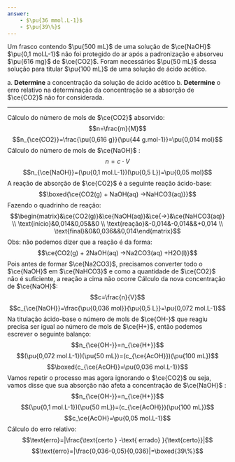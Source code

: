 ```yaml
---
answer: 
    - $\pu{36 mmol.L-1}$
    - $\pu{39\%}$
---
```


Um frasco contendo $\pu{500 mL}$ de uma solução de $\ce{NaOH}$ $\pu{0,1 mol.L-1}$ não foi protegido do ar após a padronização e absorveu $\pu{616 mg}$ de $\ce{CO2}$. Foram necessários $\pu{50 mL}$ dessa solução para titular $\pu{100 mL}$ de uma solução de ácido acético.

a. **Determine** a concentração da solução de ácido acético
b. **Determine** o erro relativo na determinação da concentração se a absorção de $\ce{CO2}$ não for considerada.

---

Cálculo do número de mols de $\ce{CO2}$ absorvido:
$$n=\frac{m}{M}$$
$$n_{\ce{CO2}}=\frac{\pu{0,616 g}}{\pu{44 g.mol-1}}=\pu{0,014 mol}$$
Cálculo do número de mols de $\ce{NaOH}$ :
$$n=c \cdot V$$
$$n_{\ce{NaOH}}=(\pu{0,1 mol.L-1})(\pu{0,5 L})=\pu{0,05 mol}$$
A reação de absorção de $\ce{CO2}$ é a seguinte reação ácido-base:
$$\boxed{\ce{CO2(g) + NaOH(aq) ->NaHCO3(aq)}}$$
Fazendo o quadrinho de reação:
$$\begin{matrix}&\ce{CO2(g)}&\ce{NaOH(aq)}&\ce{->}&\ce{NaHCO3(aq)} \\ \text{início}&0,014&0,05&&0 \\ \text{reação}&-0,014&-0,014&&+0,014 \\ \text{final}&0&0,036&&0,014\end{matrix}$$
Obs: não podemos dizer que a reação é da forma:
$$\ce{CO2(g) + 2NaOH(aq) ->Na2CO3(aq) +H2O(l)}$$
Pois antes de formar $\ce{Na2CO3}$, precisamos converter todo o $\ce{NaOH}$ em $\ce{NaHCO3}$ e como a quantidade de $\ce{CO2}$ não é suficiente, a reação a cima não ocorre
Cálculo da nova concentração de $\ce{NaOH}$:
$$c=\frac{n}{V}$$
$$c_{\ce{NaOH}}=\frac{\pu{0,036 mol}}{\pu{0,5 L}}=\pu{0,072 mol.L-1}$$
Na titulação ácido-base o número de mols de $\ce{OH-}$ que reagiu precisa ser igual ao número de mols de  $\ce{H+}$, então podemos escrever o seguinte balanço:
$$n_{\ce{OH-}}=n_{\ce{H+}}$$
$$(\pu{0,072 mol.L-1})(\pu{50 mL})=(c_{\ce{AcOH}})(\pu{100 mL})$$
$$\boxed{c_{\ce{AcOH}}=\pu{0,036 mol.L-1}}$$
Vamos repetir o processo mas agora ignorando o $\ce{CO2}$ ou seja, vamos disse que sua absorção não afeta a concentração de $\ce{NaOH}$ :
$$n_{\ce{OH-}}=n_{\ce{H+}}$$
$$(\pu{0,1 mol.L-1})(\pu{50 mL})=(c_{\ce{AcOH}})(\pu{100 mL})$$
$$c_\ce{AcOH}=\pu{0,05 mol.L-1}$$
Cálculo do erro relativo:
$$\text{erro}=|\frac{\text{certo } -\text{ errado} }{\text{certo}}|$$
$$\text{erro}=|\frac{0,036-0,05}{0,036}|=\boxed{39\%}$$

